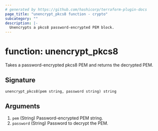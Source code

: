 ```yaml
---
# generated by https://github.com/hashicorp/terraform-plugin-docs
page_title: "unencrypt_pkcs8 function - crypto"
subcategory: ""
description: |-
  Unencrypts a pkcs8 password-encrypted PEM block.
---
```


# function: unencrypt_pkcs8

Takes a password-encrypted pkcs8 PEM and returns the decrypted PEM.



## Signature

<!-- signature generated by tfplugindocs -->
```text
unencrypt_pkcs8(pem string, password string) string
```

## Arguments

<!-- arguments generated by tfplugindocs -->
1. `pem` (String) Password-encrypted PEM string.
1. `password` (String) Password to decrypt the PEM.
